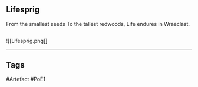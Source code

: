 ## Lifesprig
From the smallest seeds
To the tallest redwoods,
Life endures in Wraeclast.
##
![[Lifesprig.png]]

---
## Tags
#Artefact
#PoE1